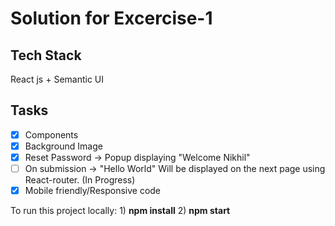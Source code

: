 # Solution for Excercise-1

## Tech Stack

React js + Semantic UI 

## Tasks

- [X] Components 
- [X] Background Image 
- [X] Reset Password ->  Popup displaying "Welcome Nikhil"
- [ ] On submission -> "Hello World" Will be displayed on the next page using React-router. (In Progress) 
- [X] Mobile friendly/Responsive code 

To run this project locally:  1) **npm install**
                              2) **npm start**
